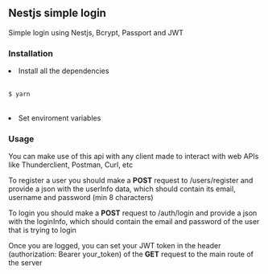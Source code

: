 <h2>Nestjs simple login</h2>
<p>Simple login using Nestjs, Bcrypt, Passport and JWT</p>
<h3>Installation</h3>

<li>Install all the dependencies</li>
<br>

```bash
$ yarn
```

<br>
<li>
    Set enviroment variables
</li>

<h3>Usage</h3>
<p>You can make use of this api with any client made to interact with web APIs like Thunderclient, Postman, Curl, etc</p>
<p>To register a user you should make a <b>POST</b> request to /users/register and provide a json with the userInfo data, which should contain its email, username and password (min 8 characters)</p>
<p>To login you should make a <b>POST</b> request to /auth/login and provide a json with the loginInfo, which should contain the email and password of the user that is trying to login</p>
<p>Once you are logged, you can set your JWT token in the header (authorization: Bearer your_token) of the <b>GET</b> request to the main route of the server</p>

